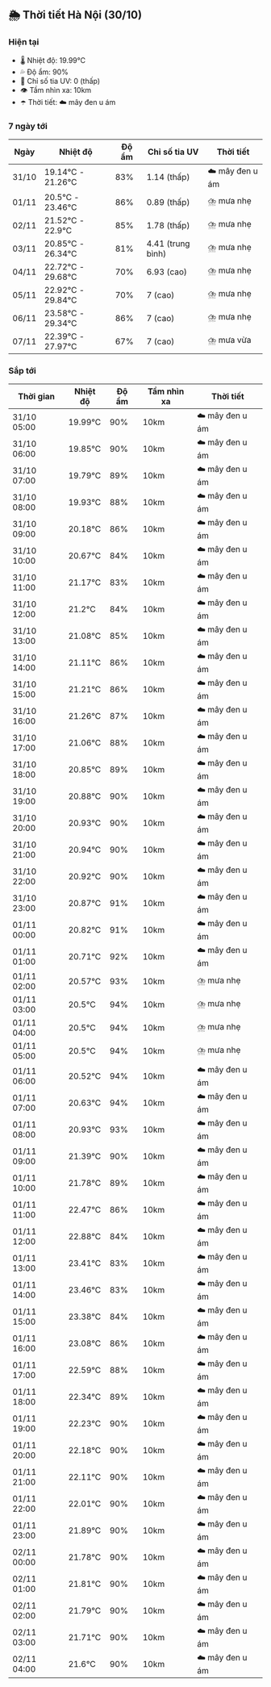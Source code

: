 ## 🌦️ Thời tiết Hà Nội (30/10)

### Hiện tại

- 🌡️ Nhiệt độ: 19.99℃
- 💦 Độ ẩm: 90%
- 🌟 Chỉ số tia UV: 0 (thấp)
- 👁️ Tầm nhìn xa: 10km
- ☂️ Thời tiết: ☁️ mây đen u ám

### 7 ngày tới

| Ngày | Nhiệt độ | Độ ẩm | Chỉ số tia UV | Thời tiết |
| --- | --- | --- | --- | --- |
| 31/10 | 19.14℃ - 21.26℃ | 83% | 1.14 (thấp) | ☁️ mây đen u ám |
| 01/11 | 20.5℃ - 23.46℃ | 86% | 0.89 (thấp) | ⛈️ mưa nhẹ |
| 02/11 | 21.52℃ - 22.9℃ | 85% | 1.78 (thấp) | ⛈️ mưa nhẹ |
| 03/11 | 20.85℃ - 26.34℃ | 81% | 4.41 (trung bình) | ⛈️ mưa nhẹ |
| 04/11 | 22.72℃ - 29.68℃ | 70% | 6.93 (cao) | ⛈️ mưa nhẹ |
| 05/11 | 22.92℃ - 29.84℃ | 70% | 7 (cao) | ⛈️ mưa nhẹ |
| 06/11 | 23.58℃ - 29.34℃ | 86% | 7 (cao) | ⛈️ mưa nhẹ |
| 07/11 | 22.39℃ - 27.97℃ | 67% | 7 (cao) | ⛈️ mưa vừa |

### Sắp tới

| Thời gian | Nhiệt độ | Độ ẩm | Tầm nhìn xa | Thời tiết |
| --- | --- | --- | --- | --- |
| 31/10 05:00 | 19.99℃ | 90% | 10km | ☁️ mây đen u ám |
| 31/10 06:00 | 19.85℃ | 90% | 10km | ☁️ mây đen u ám |
| 31/10 07:00 | 19.79℃ | 89% | 10km | ☁️ mây đen u ám |
| 31/10 08:00 | 19.93℃ | 88% | 10km | ☁️ mây đen u ám |
| 31/10 09:00 | 20.18℃ | 86% | 10km | ☁️ mây đen u ám |
| 31/10 10:00 | 20.67℃ | 84% | 10km | ☁️ mây đen u ám |
| 31/10 11:00 | 21.17℃ | 83% | 10km | ☁️ mây đen u ám |
| 31/10 12:00 | 21.2℃ | 84% | 10km | ☁️ mây đen u ám |
| 31/10 13:00 | 21.08℃ | 85% | 10km | ☁️ mây đen u ám |
| 31/10 14:00 | 21.11℃ | 86% | 10km | ☁️ mây đen u ám |
| 31/10 15:00 | 21.21℃ | 86% | 10km | ☁️ mây đen u ám |
| 31/10 16:00 | 21.26℃ | 87% | 10km | ☁️ mây đen u ám |
| 31/10 17:00 | 21.06℃ | 88% | 10km | ☁️ mây đen u ám |
| 31/10 18:00 | 20.85℃ | 89% | 10km | ☁️ mây đen u ám |
| 31/10 19:00 | 20.88℃ | 90% | 10km | ☁️ mây đen u ám |
| 31/10 20:00 | 20.93℃ | 90% | 10km | ☁️ mây đen u ám |
| 31/10 21:00 | 20.94℃ | 90% | 10km | ☁️ mây đen u ám |
| 31/10 22:00 | 20.92℃ | 90% | 10km | ☁️ mây đen u ám |
| 31/10 23:00 | 20.87℃ | 91% | 10km | ☁️ mây đen u ám |
| 01/11 00:00 | 20.82℃ | 91% | 10km | ☁️ mây đen u ám |
| 01/11 01:00 | 20.71℃ | 92% | 10km | ☁️ mây đen u ám |
| 01/11 02:00 | 20.57℃ | 93% | 10km | ⛈️ mưa nhẹ |
| 01/11 03:00 | 20.5℃ | 94% | 10km | ⛈️ mưa nhẹ |
| 01/11 04:00 | 20.5℃ | 94% | 10km | ⛈️ mưa nhẹ |
| 01/11 05:00 | 20.5℃ | 94% | 10km | ⛈️ mưa nhẹ |
| 01/11 06:00 | 20.52℃ | 94% | 10km | ☁️ mây đen u ám |
| 01/11 07:00 | 20.63℃ | 94% | 10km | ☁️ mây đen u ám |
| 01/11 08:00 | 20.93℃ | 93% | 10km | ☁️ mây đen u ám |
| 01/11 09:00 | 21.39℃ | 90% | 10km | ☁️ mây đen u ám |
| 01/11 10:00 | 21.78℃ | 89% | 10km | ☁️ mây đen u ám |
| 01/11 11:00 | 22.47℃ | 86% | 10km | ☁️ mây đen u ám |
| 01/11 12:00 | 22.88℃ | 84% | 10km | ☁️ mây đen u ám |
| 01/11 13:00 | 23.41℃ | 83% | 10km | ☁️ mây đen u ám |
| 01/11 14:00 | 23.46℃ | 83% | 10km | ☁️ mây đen u ám |
| 01/11 15:00 | 23.38℃ | 84% | 10km | ☁️ mây đen u ám |
| 01/11 16:00 | 23.08℃ | 86% | 10km | ☁️ mây đen u ám |
| 01/11 17:00 | 22.59℃ | 88% | 10km | ☁️ mây đen u ám |
| 01/11 18:00 | 22.34℃ | 89% | 10km | ☁️ mây đen u ám |
| 01/11 19:00 | 22.23℃ | 90% | 10km | ☁️ mây đen u ám |
| 01/11 20:00 | 22.18℃ | 90% | 10km | ☁️ mây đen u ám |
| 01/11 21:00 | 22.11℃ | 90% | 10km | ☁️ mây đen u ám |
| 01/11 22:00 | 22.01℃ | 90% | 10km | ☁️ mây đen u ám |
| 01/11 23:00 | 21.89℃ | 90% | 10km | ☁️ mây đen u ám |
| 02/11 00:00 | 21.78℃ | 90% | 10km | ☁️ mây đen u ám |
| 02/11 01:00 | 21.81℃ | 90% | 10km | ☁️ mây đen u ám |
| 02/11 02:00 | 21.79℃ | 90% | 10km | ☁️ mây đen u ám |
| 02/11 03:00 | 21.71℃ | 90% | 10km | ☁️ mây đen u ám |
| 02/11 04:00 | 21.6℃ | 90% | 10km | ☁️ mây đen u ám |

